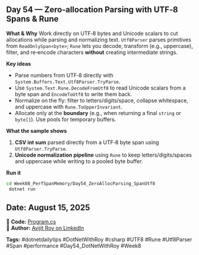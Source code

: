 ﻿## Day 54 — Zero‑allocation Parsing with UTF‑8 Spans & Rune

**What & Why**
Work directly on UTF‑8 bytes and Unicode scalars to cut allocations while parsing and normalizing text. `Utf8Parser` parses primitives from `ReadOnlySpan<byte>`; `Rune` lets you decode, transform (e.g., uppercase), filter, and re‑encode characters **without** creating intermediate strings.

**Key ideas**

* Parse numbers from UTF‑8 directly with `System.Buffers.Text.Utf8Parser.TryParse`.
* Use `System.Text.Rune.DecodeFromUtf8` to read Unicode scalars from a byte span and `EncodeToUtf8` to write them back.
* Normalize on the fly: filter to letters/digits/space, collapse whitespace, and uppercase with `Rune.ToUpperInvariant`.
* Allocate only at the **boundary** (e.g., when returning a final `string` or `byte[]`). Use pools for temporary buffers.

**What the sample shows**

1. **CSV int sum** parsed directly from a UTF‑8 byte span using `Utf8Parser.TryParse`.
2. **Unicode normalization pipeline** using `Rune` to keep letters/digits/spaces and uppercase while writing to a pooled byte buffer.

**Run it**

```bash
cd Week08_PerfSpanMemory/Day54_ZeroAllocParsing_SpanUtf8
 dotnet run
```

## Date: August 15, 2025

🔗 **Code:** [Program.cs](./program.cs)  
🔗 **Author:** [Avijit Roy on LinkedIn](https://www.linkedin.com/in/HeyAvijitRoy/)

**Tags:** #dotnetdailytips #DotNetWithRoy #csharp #UTF8 #Rune #Utf8Parser #Span #performance #Day54\_DotNetWithRoy #Week8
